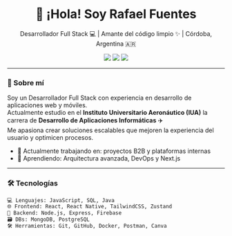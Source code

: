 <h1 align="center">👋 ¡Hola! Soy Rafael Fuentes</h1>
<p align="center">
  Desarrollador Full Stack 💻 | Amante del código limpio ✨ | Córdoba, Argentina 🇦🇷
</p>

<p align="center">
  <a href="mailto:rafafuentes110@gmail.com"><img src="https://img.shields.io/badge/-Email-D14836?style=flat&logo=gmail&logoColor=white" /></a>
  <a href="https://www.linkedin.com/in/rafaelfuentesz" target="_blank"><img src="https://img.shields.io/badge/-LinkedIn-0A66C2?style=flat&logo=linkedin&logoColor=white"/></a>
  <a href="https://github.com/rafafuentesz" target="_blank"><img src="https://img.shields.io/badge/-GitHub-181717?style=flat&logo=github&logoColor=white"/></a>
</p>

---

### 🧠 Sobre mí

Soy un Desarrollador Full Stack con experiencia en desarrollo de aplicaciones web y móviles.  
Actualmente estudio en el **Instituto Universitario Aeronáutico (IUA)** la carrera de **Desarrollo de Aplicaciones Informáticas** ✈️  
Me apasiona crear soluciones escalables que mejoren la experiencia del usuario y optimicen procesos.  

- 🔭 Actualmente trabajando en: proyectos B2B y plataformas internas
- 🌱 Aprendiendo: Arquitectura avanzada, DevOps y Next.js

---

### 🛠️ Tecnologías

```bash
💻 Lenguajes: JavaScript, SQL, Java
🌐 Frontend: React, React Native, TailwindCSS, Zustand
🧠 Backend: Node.js, Express, Firebase
🗃️ DBs: MongoDB, PostgreSQL
🛠️ Herramientas: Git, GitHub, Docker, Postman, Canva
